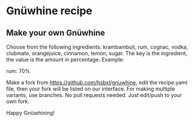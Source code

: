 # Gnüwhine recipe

## Make your own Gnüwhine
Choose from the following ingredients: krambambuli, rum, cognac, vodka, clubmate, orangejuice, cinnamon, lemon, sugar.
The key is the ingredient, the value is the amount in percentage. Example:

rum: 70%

Make a fork from https://github.com/hsbxl/gnuwhine, edit the recipe.yaml file,
then your fork will be listed on our interface.
For making multiple variants, use branches.
No pull requests needed. Just edit/push to your own fork.

Happy Gnüwhining!

